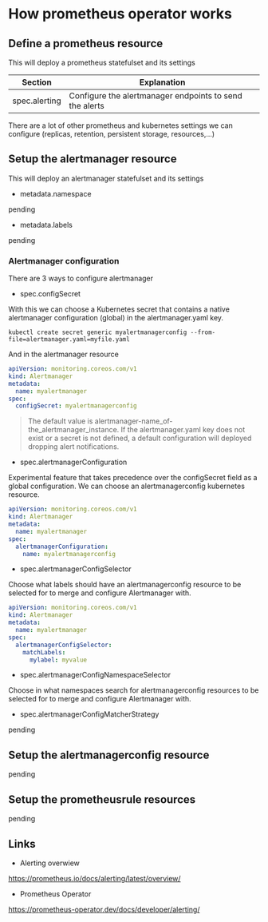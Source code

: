 # How prometheus operator works

## Define a prometheus resource

This will deploy a prometheus statefulset and its settings

| Section                              | Explanation                                                       |
|--------------------------------------|-------------------------------------------------------------------|
| spec.alerting                        | Configure the alertmanager endpoints to send the alerts           |

There are a lot of other prometheus and kubernetes settings we can configure (replicas, retention, persistent storage, resources,...)

## Setup the alertmanager resource

This will deploy an alertmanager statefulset and its settings

- metadata.namespace

pending

- metadata.labels

pending

### Alertmanager configuration

There are 3 ways to configure alertmanager

- spec.configSecret  

With this we can choose a Kubernetes secret that contains a native alertmanager configuration (global) in the alertmanager.yaml key.

```shell
kubectl create secret generic myalertmanagerconfig --from-file=alertmanager.yaml=myfile.yaml
```

And in the alertmanager resource

```yaml
apiVersion: monitoring.coreos.com/v1
kind: Alertmanager
metadata:
  name: myalertmanager
spec:
  configSecret: myalertmanagerconfig
```

> The default value is alertmanager-name_of-the_alertmanager_instance. If the alertmanager.yaml key does not exist or a secret is not defined, a default configuration will deployed dropping alert notifications.

- spec.alertmanagerConfiguration  

Experimental feature that takes precedence over the configSecret field as a global configuration. We can choose an alertmanagerconfig kubernetes resource.

```yaml
apiVersion: monitoring.coreos.com/v1
kind: Alertmanager
metadata:
  name: myalertmanager
spec:
  alertmanagerConfiguration:
    name: myalertmanagerconfig
```

- spec.alertmanagerConfigSelector

Choose what labels should have an alertmanagerconfig resource to be selected for to merge and configure Alertmanager with.

```yaml
apiVersion: monitoring.coreos.com/v1
kind: Alertmanager
metadata:
  name: myalertmanager
spec:
  alertmanagerConfigSelector:
    matchLabels:
      mylabel: myvalue
```

- spec.alertmanagerConfigNamespaceSelector

Choose in what namespaces search for alertmanagerconfig resources to be selected for to merge and configure Alertmanager with.

- spec.alertmanagerConfigMatcherStrategy

pending

## Setup the alertmanagerconfig resource

pending

## Setup the prometheusrule resources

pending

## Links

- Alerting overwiew

<https://prometheus.io/docs/alerting/latest/overview/>

- Prometheus Operator

<https://prometheus-operator.dev/docs/developer/alerting/>
